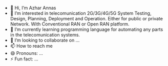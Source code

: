 - 👋 Hi, I’m Azhar Annas
- 👀 I’m interested in telecomunication 2G/3G/4G/5G System Testing, Design, Planning, Deployment and Operation. Either for public or private Network. With Conventional RAN or Open RAN platform.
- 🌱 I’m currently learning programming language for automating any parts in the telecomunication systems.
- 💞️ I’m looking to collaborate on ...
- 📫 How to reach me 
- 😄 Pronouns: ...
- ⚡ Fun fact: ...

<!---
eazhann/eazhann is a ✨ special ✨ repository because its `README.md` (this file) appears on your GitHub profile.
You can click the Preview link to take a look at your changes.
--->
